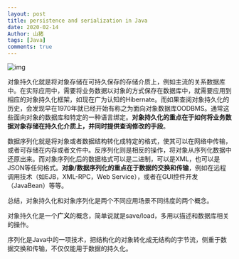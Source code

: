 ```yaml
---
layout: post
title: persistence and serialization in Java
date: 2020-02-14
Author: 山猪
tags: [Java]
comments: true
---
```

![img](https://koenig-media.raywenderlich.com/uploads/2017/08/UnitySaveLoad-feature.png)

<!-- more -->

对象持久化就是将对象存储在可持久保存的存储介质上，例如主流的关系数据库中。在实际应用中，需要将业务数据以对象的方式保存在数据库中，就需要应用到相应的对象持久化框架，如现在广为认知的Hibernate。而如果查阅对象持久化的历史，会发现早在1970年就已经开始有称之为面向对象数据库OODBMS。通常这些面向对象的数据库和特定的一种语言绑定。**对象持久化的重点在于如何将业务数据对象存储在持久化介质上，并同时提供查询修改的手段**。

数据序列化就是将对象或者数据结构转化成特定的格式，使其可以在网络中传输，或者可存储在内存或者文件中。反序列化则是相反的操作，将对象从序列化数据中还原出来。而对象序列化后的数据格式可以是二进制，可以是XML，也可以是JSON等任何格式。**对象/数据序列化的重点在于数据的交换和传输**，例如在远程调用技术（如EJB，XML-RPC，Web Service），或者在GUI控件开发（JavaBean）等等。

总结，对象持久化和对象序列化是两个不同应用场景不同纬度的两个概念。

对象持久化是一个**广义**的概念，简单说就是save/load，多用以描述和数据库相关的操作。

序列化是Java中的一项技术，把结构化的对象转化成无结构的字节流，侧重于数据交换和传输，不仅仅能用于数据的持久化。

